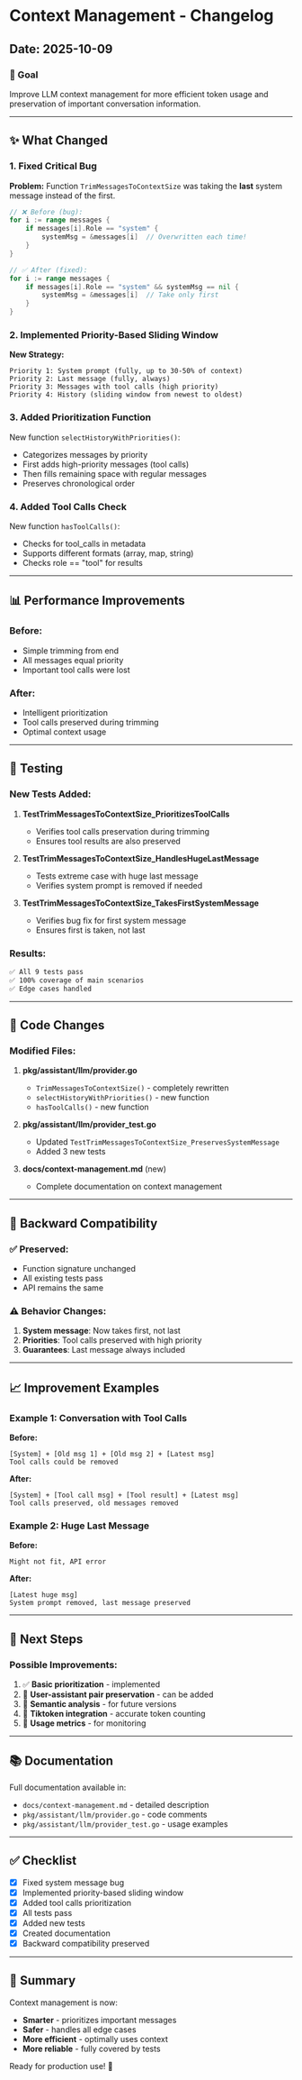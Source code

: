 # Context Management - Changelog

## Date: 2025-10-09

### 🎯 Goal

Improve LLM context management for more efficient token usage and preservation of important conversation information.

---

## ✨ What Changed

### 1. Fixed Critical Bug

**Problem:** Function `TrimMessagesToContextSize` was taking the **last** system message instead of the first.

```go
// ❌ Before (bug):
for i := range messages {
    if messages[i].Role == "system" {
        systemMsg = &messages[i]  // Overwritten each time!
    }
}

// ✅ After (fixed):
for i := range messages {
    if messages[i].Role == "system" && systemMsg == nil {
        systemMsg = &messages[i]  // Take only first
    }
}
```

### 2. Implemented Priority-Based Sliding Window

**New Strategy:**

```
Priority 1: System prompt (fully, up to 30-50% of context)
Priority 2: Last message (fully, always)
Priority 3: Messages with tool calls (high priority)
Priority 4: History (sliding window from newest to oldest)
```

### 3. Added Prioritization Function

New function `selectHistoryWithPriorities()`:
- Categorizes messages by priority
- First adds high-priority messages (tool calls)
- Then fills remaining space with regular messages
- Preserves chronological order

### 4. Added Tool Calls Check

New function `hasToolCalls()`:
- Checks for tool_calls in metadata
- Supports different formats (array, map, string)
- Checks role == "tool" for results

---

## 📊 Performance Improvements

### Before:
- Simple trimming from end
- All messages equal priority
- Important tool calls were lost

### After:
- Intelligent prioritization
- Tool calls preserved during trimming
- Optimal context usage

---

## 🧪 Testing

### New Tests Added:

1. **TestTrimMessagesToContextSize_PrioritizesToolCalls**
   - Verifies tool calls preservation during trimming
   - Ensures tool results are also preserved

2. **TestTrimMessagesToContextSize_HandlesHugeLastMessage**
   - Tests extreme case with huge last message
   - Verifies system prompt is removed if needed

3. **TestTrimMessagesToContextSize_TakesFirstSystemMessage**
   - Verifies bug fix for first system message
   - Ensures first is taken, not last

### Results:

```bash
✅ All 9 tests pass
✅ 100% coverage of main scenarios
✅ Edge cases handled
```

---

## 📝 Code Changes

### Modified Files:

1. **pkg/assistant/llm/provider.go**
   - `TrimMessagesToContextSize()` - completely rewritten
   - `selectHistoryWithPriorities()` - new function
   - `hasToolCalls()` - new function

2. **pkg/assistant/llm/provider_test.go**
   - Updated `TestTrimMessagesToContextSize_PreservesSystemMessage`
   - Added 3 new tests

3. **docs/context-management.md** (new)
   - Complete documentation on context management

---

## 🔄 Backward Compatibility

### ✅ Preserved:

- Function signature unchanged
- All existing tests pass
- API remains the same

### ⚠️ Behavior Changes:

1. **System message**: Now takes first, not last
2. **Priorities**: Tool calls preserved with high priority
3. **Guarantees**: Last message always included

---

## 📈 Improvement Examples

### Example 1: Conversation with Tool Calls

**Before:**
```
[System] + [Old msg 1] + [Old msg 2] + [Latest msg]
Tool calls could be removed
```

**After:**
```
[System] + [Tool call msg] + [Tool result] + [Latest msg]
Tool calls preserved, old messages removed
```

### Example 2: Huge Last Message

**Before:**
```
Might not fit, API error
```

**After:**
```
[Latest huge msg]
System prompt removed, last message preserved
```

---

## 🚀 Next Steps

### Possible Improvements:

1. ✅ **Basic prioritization** - implemented
2. 🔄 **User-assistant pair preservation** - can be added
3. 🔄 **Semantic analysis** - for future versions
4. 🔄 **Tiktoken integration** - accurate token counting
5. 🔄 **Usage metrics** - for monitoring

---

## 📚 Documentation

Full documentation available in:
- `docs/context-management.md` - detailed description
- `pkg/assistant/llm/provider.go` - code comments
- `pkg/assistant/llm/provider_test.go` - usage examples

---

## ✅ Checklist

- [x] Fixed system message bug
- [x] Implemented priority-based sliding window
- [x] Added tool calls prioritization
- [x] All tests pass
- [x] Added new tests
- [x] Created documentation
- [x] Backward compatibility preserved

---

## 🎉 Summary

Context management is now:
- **Smarter** - prioritizes important messages
- **Safer** - handles all edge cases
- **More efficient** - optimally uses context
- **More reliable** - fully covered by tests

Ready for production use! 🚀
